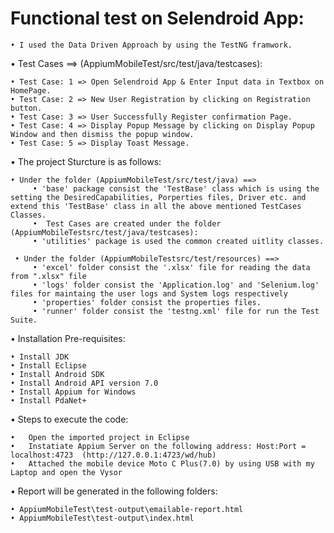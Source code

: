 # Functional test on Selendroid App:

    • I used the Data Driven Approach by using the TestNG framwork.

•	Test Cases ==> (AppiumMobileTest/src/test/java/testcases):

    • Test Case: 1 => Open Selendroid App & Enter Input data in Textbox on HomePage.
    • Test Case: 2 => New User Registration by clicking on Registration button.
    • Test Case: 3 => User Successfully Register confirmation Page.
    • Test Case: 4 => Display Popup Message by clicking on Display Popup Window and then dismiss the popup window.
    • Test Case: 5 => Display Toast Message.
    
•	The project Sturcture is as follows:

    • Under the folder (AppiumMobileTest/src/test/java) ==> 
         • 'base' package consist the 'TestBase' class which is using the setting the DesiredCapabilities, Porperties files, Driver etc. and extend this 'TestBase' class in all the above mentioned TestCases Classes.
         •  Test Cases are created under the folder (AppiumMobileTestsrc/test/java/testcases):
         • 'utilities' package is used the common created uitlity classes.
         
     • Under the folder (AppiumMobileTestsrc/test/resources) ==> 
         • 'excel' folder consist the '.xlsx' file for reading the data from ".xlsx" file 
         • 'logs' folder consist the 'Application.log' and 'Selenium.log' files for maintaing the user logs and System logs respectively
         • 'properties' folder consist the properties files.
         • 'runner' folder consist the 'testng.xml' file for run the Test Suite.
    

•	Installation Pre-requisites:

    • Install JDK
    • Install Eclipse
    • Install Android SDK
    • Install Android API version 7.0
    • Install Appium for Windows
    • Install PdaNet+
   

•	Steps to execute the code:

    •	Open the imported project in Eclipse
    •	Instatiate Appium Server on the following address: Host:Port = localhost:4723  (http://127.0.0.1:4723/wd/hub)
    •	Attached the mobile device Moto C Plus(7.0) by using USB with my Laptop and open the Vysor

•	Report will be generated in the following folders:

    • AppiumMobileTest\test-output\emailable-report.html
    • AppiumMobileTest\test-output\index.html
    
    


